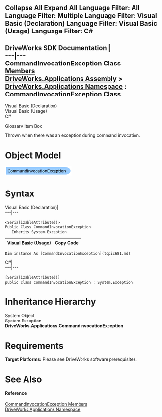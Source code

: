 Collapse All Expand All Language Filter: All  Language Filter: Multiple  Language Filter: Visual Basic (Declaration) Language Filter: Visual Basic (Usage) Language Filter: C#  
---  
DriveWorks SDK Documentation  |   
---|---  
CommandInvocationException Class   
[Members](topic682.md)   
[DriveWorks.Applications Assembly](topic13.md) > [DriveWorks.Applications Namespace](topic16.md) : CommandInvocationException Class  
---  
  
Visual Basic (Declaration)    
Visual Basic (Usage)    
C# 

Glossary Item Box

Thrown when there was an exception during command invocation. 

# Object Model

![](dotnetdiagramimages/image3.png)

# Syntax

Visual Basic (Declaration)|   
---|---  
      
    
    <SerializableAttribute()>
    Public Class CommandInvocationException 
       Inherits System.Exception  
  
Visual Basic (Usage)| Copy Code  
---|---  
      
    
    Dim instance As [CommandInvocationException](topic681.md)  
  
C#|   
---|---  
      
    
    [SerializableAttribute()]
    public class CommandInvocationException : System.Exception   
  
# Inheritance Hierarchy

System.Object  
System.Exception  
**DriveWorks.Applications.CommandInvocationException**  


# Requirements

**Target Platforms:** Please see DriveWorks software prerequisites.

# See Also

#### Reference

[CommandInvocationException Members](topic682.md)   
[DriveWorks.Applications Namespace](topic16.md)


